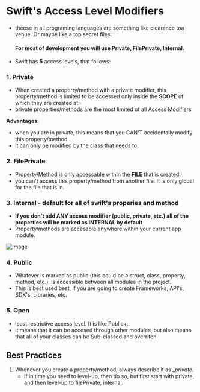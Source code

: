 # Swift's Access Level Modifiers
- theese in all programing languages are something like clearance toa venue. Or maybe like a top secret files.
  #### For most of development you will use Private, FilePrivate, Internal.
- Swift has **5** access levels, that follows:
### 1. Private
  - When created a property/method with a private modifier, this property/method is limited to be accessed only inside the __SCOPE__ of which they are created at. 
  - private properties/methods are the most limited of all Access Modifiers

**Advantages:**
-  when you are in private, this means that you CAN'T accidentally modify this property/method
- it can only be modified by the class that needs to.
    
### 2. FilePrivate
  - Property/Method is only accessable within the __FILE__ that is created.
  - you can't access this property/method from another file. It is only global for the file that is in.
### 3. Internal - default for all of swift's properies and method
  - **If you don't add ANY access modifier (public, private, etc.) all of the properties will be marked as INTERNAL by default**
  - Property/methods are accesable anywhere within your current app module.
    
![image](https://github.com/user-attachments/assets/817ebd55-f5db-40d6-a4d0-74872b61ec16)

### 4. Public 
  - Whatever is marked as public (this could be a struct, class, property, method, etc.), is accessible between all modules in the project.
  - This is best used best, if you are going to create Frameworks, API's, SDK's, Libraries, etc.

### 5. Open
  - least restrictive access level. It is like Public+.
  - it means that it can be accesed through other modules, but also means that all of your classes can be Sub-classed and overriten.


## Best Practices

1. Whenever you create a property/method, always describe it as __private_.
   * if in time you need to level-up, then do so, but first start with private, and then level-up to filePrivate, internal.
  

